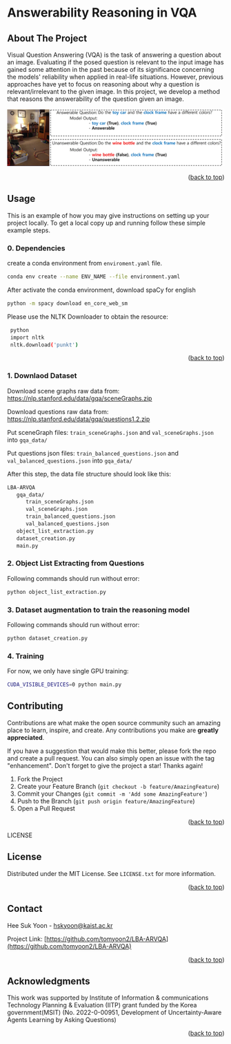 # Answerability Reasoning in VQA

<!-- ABOUT THE PROJECT -->
## About The Project

Visual Question Answering (VQA) is the task of answering a question about an image. Evaluating if the posed question is relevant to the input image has gained some attention in the past because of its significance concerning the models' reliability when applied in real-life situations. However, previous approaches have yet to focus on reasoning about why a question is relevant/irrelevant to the given image. In this project, we develop a method that reasons the answerability of the question given an image. 

![Method](./figures/obj_answerability.jpg)
<p align="right">(<a href="#readme-top">back to top</a>)</p>



<!-- Usage -->
## Usage

This is an example of how you may give instructions on setting up your project locally.
To get a local copy up and running follow these simple example steps.


### 0. Dependencies

create a conda environment from `enviroment.yaml` file.


  ```sh
  conda env create --name ENV_NAME --file environment.yaml
  ```


After activate the conda environment, download spaCy for english
  ```sh
  python -m spacy download en_core_web_sm
  ```

Please use the NLTK Downloader to obtain the resource:
 ```sh
  python 
  import nltk
  nltk.download('punkt')
  ```


<p align="right">(<a href="#readme-top">back to top</a>)</p>

### 1. Downlaod Dataset
Download scene graphs raw data from: https://nlp.stanford.edu/data/gqa/sceneGraphs.zip

Download questions raw data from: https://nlp.stanford.edu/data/gqa/questions1.2.zip

Put sceneGraph files: `train_sceneGraphs.json` and `val_sceneGraphs.json` into `gqa_data/`

Put questions json files: `train_balanced_questions.json` and `val_balanced_questions.json` into `gqa_data/`

After this step, the data file structure should look like this:

```sh
LBA-ARVQA
   gqa_data/
      train_sceneGraphs.json
      val_sceneGraphs.json
      train_balanced_questions.json
      val_balanced_questions.json
   object_list_extraction.py
   dataset_creation.py
   main.py
```

### 2. Object List Extracting from Questions
Following commands should run without error:
```sh
python object_list_extraction.py
```

### 3. Dataset augmentation to train the reasoning model
Following commands should run without error:
```sh
python dataset_creation.py
```

### 4. Training
For now, we only have single GPU training:
```sh
CUDA_VISIBLE_DEVICES=0 python main.py
```


<!-- CONTRIBUTING -->
## Contributing

Contributions are what make the open source community such an amazing place to learn, inspire, and create. Any contributions you make are **greatly appreciated**.

If you have a suggestion that would make this better, please fork the repo and create a pull request. You can also simply open an issue with the tag "enhancement".
Don't forget to give the project a star! Thanks again!

1. Fork the Project
2. Create your Feature Branch (`git checkout -b feature/AmazingFeature`)
3. Commit your Changes (`git commit -m 'Add some AmazingFeature'`)
4. Push to the Branch (`git push origin feature/AmazingFeature`)
5. Open a Pull Request

<p align="right">(<a href="#readme-top">back to top</a>)</p>



LICENSE
## License

Distributed under the MIT License. See `LICENSE.txt` for more information.

<p align="right">(<a href="#readme-top">back to top</a>)</p>


<!-- CONTACT -->
## Contact

Hee Suk Yoon - hskyoon@kaist.ac.kr

Project Link: [https://github.com/tomyoon2/LBA-ARVQA](https://github.com/tomyoon2/LBA-ARVQA)

<p align="right">(<a href="#readme-top">back to top</a>)</p>



<!-- ACKNOWLEDGMENTS -->
## Acknowledgments

This work was supported by Institute of Information & communications Technology Planning & Evaluation (IITP) grant funded by the Korea government(MSIT) (No. 2022-0-00951, Development of Uncertainty-Aware Agents Learning by Asking Questions)

<p align="right">(<a href="#readme-top">back to top</a>)</p>



<!-- MARKDOWN LINKS & IMAGES -->
<!-- https://www.markdownguide.org/basic-syntax/#reference-style-links -->
[contributors-shield]: https://img.shields.io/github/contributors/github_username/repo_name.svg?style=for-the-badge
[contributors-url]: https://github.com/github_username/repo_name/graphs/contributors
[forks-shield]: https://img.shields.io/github/forks/github_username/repo_name.svg?style=for-the-badge
[forks-url]: https://github.com/github_username/repo_name/network/members
[stars-shield]: https://img.shields.io/github/stars/github_username/repo_name.svg?style=for-the-badge
[stars-url]: https://github.com/github_username/repo_name/stargazers
[issues-shield]: https://img.shields.io/github/issues/github_username/repo_name.svg?style=for-the-badge
[issues-url]: https://github.com/github_username/repo_name/issues
[license-shield]: https://img.shields.io/github/license/github_username/repo_name.svg?style=for-the-badge
[license-url]: https://github.com/github_username/repo_name/blob/master/LICENSE.txt
[linkedin-shield]: https://img.shields.io/badge/-LinkedIn-black.svg?style=for-the-badge&logo=linkedin&colorB=555
[linkedin-url]: https://linkedin.com/in/linkedin_username
[product-screenshot]: images/screenshot.png
[Next.js]: https://img.shields.io/badge/next.js-000000?style=for-the-badge&logo=nextdotjs&logoColor=white
[Next-url]: https://nextjs.org/
[React.js]: https://img.shields.io/badge/React-20232A?style=for-the-badge&logo=react&logoColor=61DAFB
[React-url]: https://reactjs.org/
[Vue.js]: https://img.shields.io/badge/Vue.js-35495E?style=for-the-badge&logo=vuedotjs&logoColor=4FC08D
[Vue-url]: https://vuejs.org/
[Angular.io]: https://img.shields.io/badge/Angular-DD0031?style=for-the-badge&logo=angular&logoColor=white
[Angular-url]: https://angular.io/
[Svelte.dev]: https://img.shields.io/badge/Svelte-4A4A55?style=for-the-badge&logo=svelte&logoColor=FF3E00
[Svelte-url]: https://svelte.dev/
[Laravel.com]: https://img.shields.io/badge/Laravel-FF2D20?style=for-the-badge&logo=laravel&logoColor=white
[Laravel-url]: https://laravel.com
[Bootstrap.com]: https://img.shields.io/badge/Bootstrap-563D7C?style=for-the-badge&logo=bootstrap&logoColor=white
[Bootstrap-url]: https://getbootstrap.com
[JQuery.com]: https://img.shields.io/badge/jQuery-0769AD?style=for-the-badge&logo=jquery&logoColor=white
[JQuery-url]: https://jquery.com 

